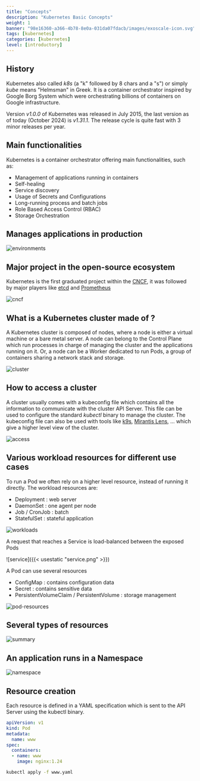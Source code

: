 ```yaml
---
title: "Concepts"
description: "Kubernetes Basic Concepts"
weight: 1
banner: "98e16360-a366-4b78-8e0a-031da07fdacb/images/exoscale-icon.svg"
tags: [kubernetes]
categories: [kubernetes]
level: [introductory]
---
```


## History

Kubernetes also called *k8s* (a "k" followed by 8 chars and a "s") or simply *kube* means "Helmsman" in Greek. It is a container orchestrator inspired by Google Borg System which were orchestrating billions of containers on Google infrastructure.  

Version *v1.0.0* of Kubernetes was released in July 2015, the last version as of today (October 2024) is *v1.31.1*. The release cycle is quite fast with 3 minor releases per year.

## Main functionalities

Kubernetes is a container orchestrator offering main functionalities, such as:

- Management of applications running in containers
- Self-healing
- Service discovery
- Usage of Secrets and Configurations
- Long-running process and batch jobs
- Role Based Access Control (RBAC)
- Storage Orchestration

## Manages applications in production

![environments](environments.png)
## Major project in the open-source ecosystem

Kubernetes is the first graduated project within the [CNCF](https://cncf.io/projects), it was followed by major players like [etcd](https://etcd.io) and [Prometheus](https://prometheus.io/) 

![cncf](cncf.png)
## What is a Kubernetes cluster made of ?

A Kubernetes cluster is composed of nodes, where a node is either a virtual machine or a bare metal server. A node can belong to the Control Plane which run processes in charge of managing the cluster and the applications running on it. Or, a node can be a Worker dedicated to run Pods, a group of containers sharing a network stack and storage.

![cluster](cluster.png)

## How to access a cluster

A cluster usually comes with a kubeconfig file which contains all the information to communicate with the cluster API Server. This file can be used to configure the standard *kubectl* binary to manage the cluster. The kubeconfig file can also be used with tools like [k9s](https://k9scli.io/), [Mirantis Lens](https://k8slens.dev/), ... which give a higher level view of the cluster.

![access](access.png)

## Various workload resources for different use cases

To run a Pod we often rely on a higher level resource, instead of running it directly. The workload resources are:

- Deployment : web server
- DaemonSet : one agent per node
- Job / CronJob : batch
- StatefulSet : stateful application

![workloads](workloads.png)

A request that reaches a Service is load-balanced between the exposed Pods

![service]({{< usestatic "service.png" >}})


A Pod can use several resources

- ConfigMap : contains configuration data
- Secret : contains sensitive data
- PersistentVolumeClaim / PersistentVolume : storage management

![pod-resources](pod-resources.png)


## Several types of resources

![summary](summary.png)

## An application runs in a Namespace


![namespace](namespace.png)

## Resource creation

Each resource is defined in a YAML specification which is sent to the API Server using the kubectl binary.

```yaml
apiVersion: v1
kind: Pod
metadata:
  name: www
spec:
  containers:
  - name: www
    image: nginx:1.24
```

```bash
kubectl apply -f www.yaml
```
